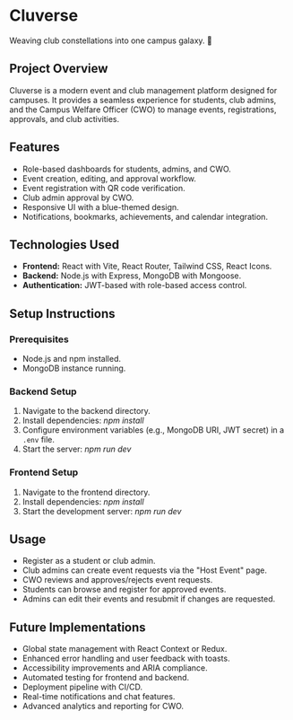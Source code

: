 # Cluverse
Weaving club constellations into one campus galaxy. 🌌

## Project Overview
Cluverse is a modern event and club management platform designed for campuses. It provides a seamless experience for students, club admins, and the Campus Welfare Officer (CWO) to manage events, registrations, approvals, and club activities.

## Features
- Role-based dashboards for students, admins, and CWO.
- Event creation, editing, and approval workflow.
- Event registration with QR code verification.
- Club admin approval by CWO.
- Responsive UI with a blue-themed design.
- Notifications, bookmarks, achievements, and calendar integration.

## Technologies Used
- **Frontend:** React with Vite, React Router, Tailwind CSS, React Icons.
- **Backend:** Node.js with Express, MongoDB with Mongoose.
- **Authentication:** JWT-based with role-based access control.

## Setup Instructions

### Prerequisites
- Node.js and npm installed.
- MongoDB instance running.

### Backend Setup
1. Navigate to the backend directory.
2. Install dependencies:
*npm install*
3. Configure environment variables (e.g., MongoDB URI, JWT secret) in a `.env` file.
4. Start the server:
*npm run dev*

### Frontend Setup
1. Navigate to the frontend directory.
2. Install dependencies:
*npm install*
3. Start the development server:
*npm run dev*

## Usage
- Register as a student or club admin.
- Club admins can create event requests via the "Host Event" page.
- CWO reviews and approves/rejects event requests.
- Students can browse and register for approved events.
- Admins can edit their events and resubmit if changes are requested.

## Future Implementations
- Global state management with React Context or Redux.
- Enhanced error handling and user feedback with toasts.
- Accessibility improvements and ARIA compliance.
- Automated testing for frontend and backend.
- Deployment pipeline with CI/CD.
- Real-time notifications and chat features.
- Advanced analytics and reporting for CWO.
